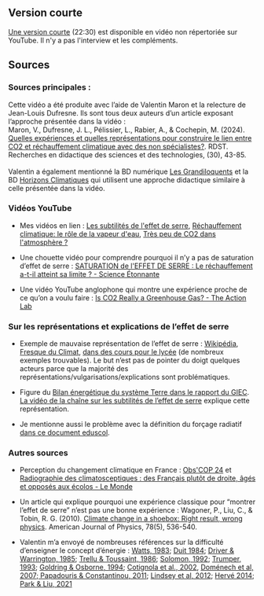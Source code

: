## Version courte

[Une version courte](https://youtu.be/XboDyQzjePA) (22:30) est disponible en vidéo non répertoriée sur YouTube. Il n'y a pas l'interview et les compléments.

## Sources

### Sources principales :  

Cette vidéo a été produite avec l’aide de Valentin Maron et la relecture de Jean-Louis Dufresne. Ils sont tous deux auteurs d’un article exposant l’approche présentée dans la vidéo :\
Maron, V., Dufresne, J. L., Pélissier, L., Rabier, A., & Cochepin, M. (2024). [Quelles expériences et quelles représentations pour construire le lien entre CO2 et réchauffement climatique avec des non spécialistes?](https://journals.openedition.org/rdst/5626). RDST. Recherches en didactique des sciences et des technologies, (30), 43-85. \
 \
Valentin a également mentionné la BD numérique [Les Grandiloquents](https://www.grandiloquents.fr/fr) et la BD [Horizons Climatiques](https://www.glenat.com/hors-collection-glenat-bd/horizons-climatiques-9782344058589 ) qui utilisent une approche didactique similaire à celle présentée dans la vidéo.


### Vidéos YouTube

- Mes vidéos en lien : [Les subtilités de l'effet de serre](https://www.youtube.com/watch?app=desktop&v=rXlEcth5Gxc), [Réchauffement climatique: le rôle de la vapeur d'eau](https://youtu.be/cN_QaUxRsaw?si=puDBnUK21psQ4ecy), [Très peu de CO2 dans l'atmosphère ?](https://youtu.be/OepNDLs4Rlw)

- Une chouette vidéo pour comprendre pourquoi il n’y a pas de saturation d’effet de serre : [SATURATION de l'EFFET DE SERRE : Le réchauffement a-t-il atteint sa limite ? - Science Étonnante](https://www.youtube.com/watch?v=ewc8FBtEKPs) 

- Une vidéo YouTube anglophone qui montre une expérience proche de ce qu’on a voulu faire : [Is CO2 Really a Greenhouse Gas? - The Action Lab](https://www.youtube.com/watch?app=desktop&v=rD2jnz_0MyA)  


### Sur les représentations et explications de l’effet de serre 

- Exemple de mauvaise représentation de l’effet de serre : [Wikipédia](https://en.wikipedia.org/wiki/Greenhouse_effect#/media/File:Climate_Change_Schematic.svg), [Fresque du Climat](https://wiki.climatefresk.org/index.php?title=Fr-fr_adulte_carte_13_effet_de_serre_additionnel&mobileaction=toggle_view_desktop), [dans des cours pour le lycée](https://www.schoolmouv.fr/cours/le-systeme-climatique-terrestre-et-l-effet-de-serre/fiche-de-cours) (de nombreux exemples trouvables). Le but n’est pas de pointer du doigt quelques acteurs parce que la majorité des représentations/vulgarisations/explications sont problématiques. 

- Figure du [Bilan énergétique du système Terre dans le rapport du GIEC](https://www.ipcc.ch/report/ar6/wg1/figures/chapter-7/figure-7-2/). [La vidéo de la chaîne sur les subtilités de l’effet de serre](https://www.youtube.com/watch?app=desktop&v=rXlEcth5Gxc) explique cette représentation.

- Je mentionne aussi le problème avec la définition du forçage radiatif [dans ce document eduscol](https://eduscol.education.fr/document/25459/download).


### Autres sources

- Perception du changement climatique en France : [Obs'COP 24](https://www.edf.fr/groupe-edf/observatoire-international-climat-et-opinions-publiques/enseignements) et [Radiographie des climatosceptiques : des Français plutôt de droite, âgés et opposés aux écolos - Le Monde](https://www.lemonde.fr/planete/article/2024/10/31/radiographie-des-climatosceptiques-des-francais-plutot-de-droite-ages-et-opposes-aux-ecolos_6368363_3244.html)

- Un article qui explique pourquoi une expérience classique pour “montrer l’effet de serre” n’est pas une bonne expérience : Wagoner, P., Liu, C., & Tobin, R. G. (2010). [Climate change in a shoebox: Right result, wrong physics](https://pubs.aip.org/aapt/ajp/article-abstract/78/5/536/1040040/Climate-change-in-a-shoebox-Right-result-wrong?redirectedFrom=fulltext). American Journal of Physics, 78(5), 536-540.

- Valentin m’a envoyé de nombreuses références sur la difficulté d’enseigner le concept d’énergie : [Watts, 1983](https://iopscience.iop.org/article/10.1088/0031-9120/18/5/307/meta?casa_token=DjUiamXTTcUAAAAA:OvzZKNrh2jUym1awfbc-fbnm5PWLbWH_RI4jiDqHp1k9LF22GAAryEMWGy3kyK4DbkzrEyaCWiNGCo9XMiice58vUU0); [Duit 1984](https://www.fisica.uniud.it/~stefanel/PFDS/EnergiaProblappr/Duitpev19i2p59.pdf); [Driver & Warrington, 1985](https://eric.ed.gov/?id=EJ324400); [Trellu & Toussaint, 1986](https://www.persee.fr/doc/aster_0297-9373_1986_num_2_1_900); [Solomon, 1992](https://www.taylorfrancis.com/books/mono/10.4324/9780203299395/getting-know-energy-school-society-joan-solomon); [Trumper, 1993](https://www.tandfonline.com/doi/abs/10.1080/0950069930150203); [Goldring & Osborne, 1994](https://iopscience.iop.org/article/10.1088/0031-9120/29/1/006); [Cotignola et al., 2002](https://link.springer.com/article/10.1023/A:1015205123254), [Doménech et al, 2007](https://link.springer.com/article/10.1007/s11191-005-5036-3);[ Papadouris & Constantinou, 2011](https://link.springer.com/article/10.1007/s11191-010-9305-4); [Lindsey et al, 2012](https://www.researchgate.net/profile/Paula-Heron-2/publication/258606447_Student_understanding_of_energy_Difficulties_related_to_systems/links/5b4b162ba6fdccadaecbf3b0/Student-understanding-of-energy-Difficulties-related-to-systems.pdf); [Hervé 2014](https://journals.openedition.org/rdst/942); [Park & Liu, 2021](https://link.springer.com/article/10.1007/s11165-019-9819-y)